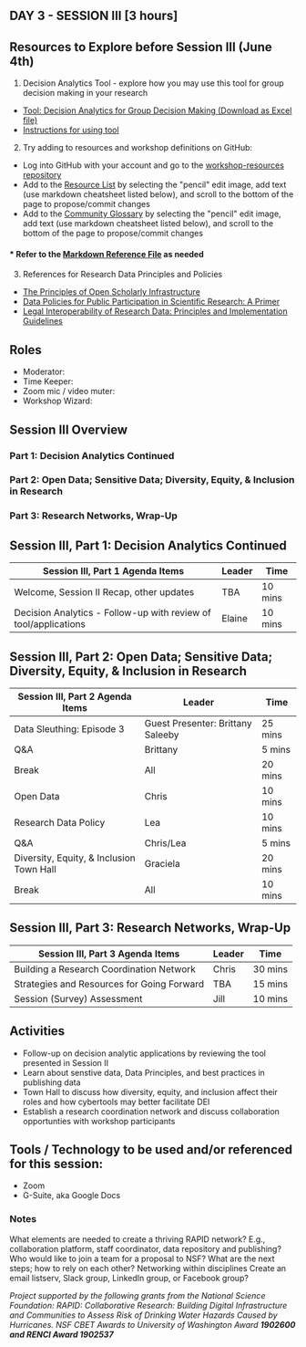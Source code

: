 ## DAY 3 - SESSION III [3 hours]

## Resources to Explore before Session III (June 4th)
1. Decision Analytics Tool - explore how you may use this tool for group decision making in your research
* [Tool: Decision Analytics for Group Decision Making (Download as Excel file)](https://drive.google.com/file/d/1ggmat9ZCjLia6oV9oREXvs9jMIdoHghf/view?usp=sharing)
* [Instructions for using tool](https://docs.google.com/presentation/d/1UaIndG1n4_Rg4PuziA8Cp3yRgA15Jr--HqiWLIY6Go0/edit?usp=sharing)
2. Try adding to resources and workshop definitions on GitHub:
* Log into GitHub with your account and go to the [workshop-resources repository](https://github.com/rapid-research/workshop-resources)
* Add to the [Resource List](https://github.com/rapid-research/workshop-resources/blob/main/resource_list.md) by selecting the "pencil" edit image, add text (use markdown cheatsheet listed below), and scroll to the bottom of the page to propose/commit changes
* Add to the [Community Glossary](https://github.com/rapid-research/workshop-resources/blob/main/community_glossary.md) by selecting the "pencil" edit image, add text (use markdown cheatsheet listed below), and scroll to the bottom of the page to propose/commit changes
#### * Refer to the [Markdown Reference File](https://guides.github.com/features/mastering-markdown/) as needed
3. References for Research Data Principles and Policies
* [The Principles of Open Scholarly Infrastructure](http://openscholarlyinfrastructure.org/)
* [Data Policies for Public Participation in Scientific Research: A Primer](https://old.dataone.org/sites/all/documents/DataPolicyGuide.pdf)
* [Legal Interoperability of Research Data: Principles and Implementation Guidelines](http://www.codata.org/uploads/Legal%20Interoperability%20Principles%20and%20Implementation%20Guidelines_Final2.pdf)

## Roles
* Moderator:
* Time Keeper:
* Zoom mic / video muter:
* Workshop Wizard: 

## Session III Overview
### Part 1: Decision Analytics Continued
### Part 2: Open Data; Sensitive Data; Diversity, Equity, & Inclusion in Research
### Part 3: Research Networks, Wrap-Up

## Session III, Part 1: Decision Analytics Continued

Session III, Part 1 Agenda Items | Leader | Time 
---------------------------------------- | --------------- | ------- 
Welcome, Session II Recap, other updates | TBA | 10 mins
Decision Analytics - Follow-up with review of tool/applications | Elaine | 10 mins

## Session III, Part 2: Open Data; Sensitive Data; Diversity, Equity, & Inclusion in Research

Session III, Part 2 Agenda Items | Leader | Time 
---------------------------------------- | --------------- | -------  
Data Sleuthing: Episode 3 | Guest Presenter: Brittany Saleeby | 25 mins
Q&A | Brittany | 5 mins
Break | All | 20 mins
Open Data | Chris | 10 mins
Research Data Policy | Lea | 10 mins
Q&A | Chris/Lea | 5 mins
Diversity, Equity, & Inclusion Town Hall | Graciela | 20 mins
Break | All | 10 mins 

## Session III, Part 3: Research Networks, Wrap-Up

Session III, Part 3 Agenda Items | Leader | Time 
---------------------------------------- | --------------- | -------  
Building a Research Coordination Network | Chris | 30 mins
Strategies and Resources for Going Forward | TBA | 15 mins
Session (Survey) Assessment | Jill | 10 mins

## Activities
* Follow-up on decision analytic applications by reviewing the tool presented in Session II
* Learn about senstive data, Data Principles, and best practices in publishing data
* Town Hall to discuss how diversity, equity, and inclusion affect their roles and how cybertools may better facilitate DEI
* Establish a research coordination network and discuss collaboration opportunties with workshop participants

## Tools / Technology to be used and/or referenced for this session:
* Zoom
* G-Suite, aka Google Docs

### Notes 
What elements are needed to create a thriving RAPID network? 
E.g., collaboration platform, staff coordinator, data repository and publishing?
Who would like to join a team for a proposal to NSF?
What are the next steps; how to rely on each other?
Networking within disciplines
Create an email listserv, Slack group, LinkedIn group, or Facebook group?


*Project supported by the following grants from the National Science Foundation: RAPID: Collaborative Research: Building Digital Infrastructure and Communities to Assess Risk of Drinking Water Hazards Caused by Hurricanes. NSF CBET Awards to University of Washington Award __1902600 and RENCI Award 1902537__*
